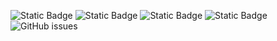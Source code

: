![Static Badge](https://img.shields.io/badge/blacklists-60-000000) ![Static Badge](https://img.shields.io/badge/blacklisted-2690132-cc0000) ![Static Badge](https://img.shields.io/badge/whitelisted-2245-00CC00) ![Static Badge](https://img.shields.io/badge/streaming_blacklist-28107-000000) ![GitHub issues](https://img.shields.io/github/issues/fabriziosalmi/blacklists)

